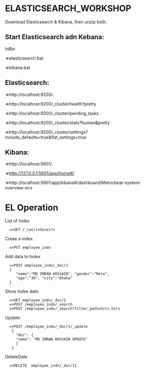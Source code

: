 # ELASTICSEARCH_WORKSHOP


 Download Elasticsearch & Kibana, then unzip both.



Start Elasticsearch adn Kebana:
-----------------------------------

InBin 

  =>elasticsearch.bat

  =>kibana.bat
  
  


Elasticsearch:
------------------------

  =>http://localhost:9200/.
  
  =>http://localhost:9200/_cluster/health?pretty
  
  =>http://localhost:9200/_cluster/pending_tasks
  
  =>http://localhost:9200/_cluster/stats?human&pretty
    
  =>http://localhost:9200/_cluster/settings?include_defaults=true&flat_settings=true
  
  
  
  
  
Kibana: 
----------------------------------------

  =>http://localhost:5601/.

  =>http://127.0.0.1:5601/app/home#/

  =>http://localhost:5601/app/kibana#/dashboard/Metricbeat-system-overview-ecs
  
  
  
  
EL Operation
============================


List of Index

      =>GET /_cat/indices?v
     
     
Creae a index

      =>PUT employee_indx


Add data to Index

      =>POST employee_indx/_doc/1
      {
         "name":"MD IMRAN HOSSAIN", "gender":"Male",
         "age":"30", "city":"Dhaka"
      }
      
      
Show Index date

      =>GET employee_indx/_doc/1
      =>POST /employee_indx/_search
      =>POST /employee_indx/_search?filter_path=hits.hits
     
     
Update:

      =>POST /employee_indx/_doc/1/_update
       {
         "doc": {
         "name": "MD IMRAN HOSSAIN UPDATE"
         }
       }
  DeleteDate    
  
      =>DELETE  employee_indx/_doc/11


